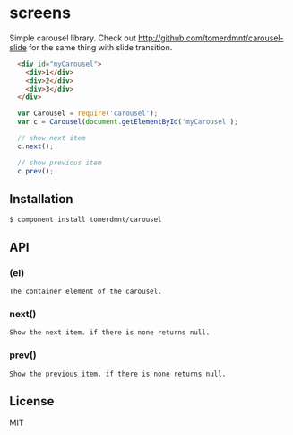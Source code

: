 
# screens

  Simple carousel library.
  Check out http://github.com/tomerdmnt/carousel-slide for the same thing with slide transition.

  ```html
    <div id="myCarousel">
      <div>1</div>
      <div>2</div>
      <div>3</div>
    </div>
  ```

  ```js
    var Carousel = require('carousel');
    var c = Carousel(document.getElementById('myCarousel');

    // show next item
    c.next();

    // show previous item
    c.prev();
  ```

## Installation

    $ component install tomerdmnt/carousel

## API

### (el)
    The container element of the carousel.

### next()
    Show the next item. if there is none returns null.

### prev()
    Show the previous item. if there is none returns null.

## License

  MIT

